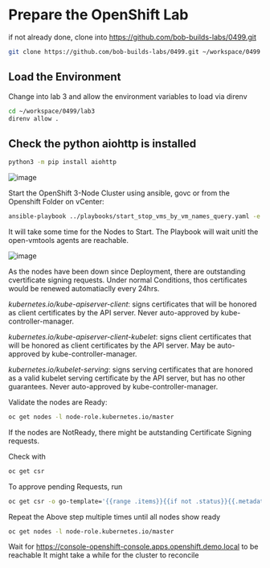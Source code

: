 # Prepare the OpenShift Lab

if not already done, clone into https://github.com/bob-builds-labs/0499.git
```bash
git clone https://github.com/bob-builds-labs/0499.git ~/workspace/0499
```

## Load the Environment
Change into lab 3 and allow the environment variables to load via direnv

```bash
cd ~/workspace/0499/lab3
direnv allow .
```
## Check the python aiohttp is installed

```bash
python3 -m pip install aiohttp
```
![image](https://github.com/bob-builds-labs/bob-builds-labs.github.io/assets/8255007/95026ea6-4300-4b55-b5b2-59f5735d4f38)

Start the OpenShift 3-Node Cluster using ansible, govc or from the Openshift Folder on vCenter: 

```bash
ansible-playbook ../playbooks/start_stop_vms_by_vm_names_query.yaml -e vm_names='openshift' -e state=start
```

It will take some time for the Nodes to Start. The Playbook will wait unitl the open-vmtools agents are reachable.

![image](https://github.com/bob-builds-labs/bob-builds-labs.github.io/assets/8255007/fede85a3-c48d-4c47-b9ed-178538ad6bc6)

As the nodes have been down since Deployment, there are outstanding cvertificate signing requests. Under normal Conditions, thos certificates would be renewed automatiaclly every 24hrs. 

*kubernetes.io/kube-apiserver-client*: signs certificates that will be honored as client certificates by the API server. Never auto-approved by kube-controller-manager.

*kubernetes.io/kube-apiserver-client-kubelet*: signs client certificates that will be honored as client certificates by the API server. May be auto-approved by kube-controller-manager.

*kubernetes.io/kubelet-serving*: signs serving certificates that are honored as a valid kubelet serving certificate by the API server, but has no other guarantees. Never auto-approved by kube-controller-manager.


Validate the nodes are Ready:
```bash
oc get nodes -l node-role.kubernetes.io/master
```

If the nodes are NotReady, there might be autstanding Certificate Signing requests.  

Check with  
```bash
oc get csr
```
To approve pending Requests, run

```bash
oc get csr -o go-template='{{range .items}}{{if not .status}}{{.metadata.name}}{{"\n"}}{{end}}{{end}}' | xargs oc adm certificate approve
```

Repeat the Above step multiple times until all nodes show ready 
```bash
oc get nodes -l node-role.kubernetes.io/master
```


Wait for https://console-openshift-console.apps.openshift.demo.local to be reachable
It might take a while for the cluster to reconcile

